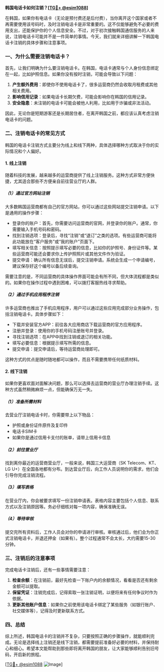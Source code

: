 **韩国电话卡如何注销？[[TG💪+ @esim1088](https://t.me/s/esim1088)]**

在韩国，如果你有电话卡（无论是预付费还是后付费），当你离开这个国家或者不再需要使用该号码时，及时注销电话卡是非常重要的。这不仅能够避免不必要的费用支出，还能保护你的个人信息安全。不过，对于初次接触韩国通信服务的人来说，注销电话卡可能并不是一件简单的事情。今天，我们就来详细讲解一下韩国电话卡注销的具体步骤和注意事项。

### 一、为什么需要注销电话卡？

首先，让我们明确为什么要注销电话卡。在韩国，电话卡通常与个人身份信息绑定在一起，比如护照信息。如果你没有按时注销，可能会导致以下问题：

1. **产生额外费用**：即使你不使用电话卡了，很多运营商仍然会收取月租费或其他相关费用。
2. **影响信用记录**：如果电话卡长期欠费，可能会影响你在韩国的信用记录。
3. **安全隐患**：未注销的电话卡可能会被他人利用，比如用于诈骗或非法活动。

因此，无论你是短期游客还是长期居住者，在离开韩国之前，都应该认真考虑注销电话卡的问题。

### 二、注销电话卡的常见方式

韩国的电话卡注销方式主要分为线上和线下两种，具体选择哪种方式取决于你的实际情况和个人偏好。

#### 1. 线上注销

随着科技的发展，越来越多的运营商提供了线上注销服务。这种方式非常方便快捷，尤其适合那些不方便亲自前往营业厅的人群。

##### （1）通过官方网站注销

大多数韩国运营商都有自己的官方网站，你可以通过这些网站提交注销申请。以下是通用的操作步骤：

- 登录你的账户：首先，你需要访问运营商的官网，并登录你的账户。通常，你需要输入手机号码和密码。
- 找到注销选项：登录后，寻找“注销”或“退订”之类的选项。有些运营商可能将此功能放在“客户服务”或“我的账户”页面下。
- 填写相关信息：按照提示填写必要的信息，比如你的护照号、身份证件等。某些运营商可能还会要求你上传护照照片或其他文件作为验证。
- 提交申请：确认所有信息无误后，提交注销申请。系统会生成一个申请编号，建议保存好这个编号以备后续查询。

需要注意的是，不同运营商的具体操作界面可能会有所不同，但大体流程都是类似的。如果你在操作过程中遇到困难，可以拨打客服热线寻求帮助。

##### （2）通过手机应用程序注销

许多运营商也推出了手机应用程序，用户可以通过这些应用完成部分业务操作，包括注销电话卡。具体步骤如下：

- 下载并安装官方APP：前往各大应用商店下载运营商的官方应用程序。
- 注册并登录：使用你的手机号码注册账号并登录。
- 寻找注销选项：在APP中找到注销或退订的相关功能。
- 填写必要信息：根据提示填写所需的信息。
- 提交申请：提交申请后，等待运营商处理即可。

这种方式的优点是随时随地都可以操作，而且不需要携带任何纸质材料。

#### 2. 线下注销

如果你更喜欢面对面解决问题，那么可以选择去运营商的营业厅办理注销手续。这种方式虽然稍微麻烦一点，但能确保万无一失。

##### （1）准备所需材料

去营业厅注销电话卡时，你需要带上以下物品：

- 护照或身份证件原件及复印件
- 电话卡SIM卡
- 如果你是通过信用卡支付的账单，请带上信用卡信息

##### （2）前往营业厅

找到离你最近的运营商营业厅，一般来说，韩国三大运营商（SK Telecom、KT、LG U+）在全国各地都有分布。到达营业厅后，向工作人员说明你的需求，他们会引导你完成注销流程。

##### （3）填写表格

在营业厅内，你会被要求填写一份注销申请表。表格内容主要包括个人信息、联系方式以及注销原因等。务必仔细核对每一项内容，确保准确无误。

##### （4）等待审核

提交完所有资料后，工作人员会对你的申请进行审核。审核通过后，他们会为你正式注销电话卡，并退还押金（如果有）。整个过程通常不会太长，大约需要15-30分钟。

### 三、注销后的注意事项

完成电话卡注销后，还有一些事情需要注意：

1. **检查余额**：在注销前，最好先检查一下账户内的余额情况，看看是否还有剩余金额可以提取。
2. **保留凭证**：注销完成后，记得索取一张注销证明，以便将来有任何争议时作为依据。
3. **更新其他账户信息**：如果你之前使用该电话卡绑定了某些服务（如银行账户、社交媒体等），记得及时更新联系方式。

### 四、总结

综上所述，韩国电话卡的注销并不复杂，只要按照正确的步骤操作，就能顺利完成。无论是选择线上注销还是线下注销，都需要提前准备好必要的材料，并保持耐心和细心。希望本文能帮助到那些即将离开韩国的朋友，让大家能够顺利告别旧号码，开启新的旅程。

[[TG💪+ @esim1088](https://t.me/s/esim1088) ![Image](https://i.postimg.cc/4NQfJmqS/Snipaste-2025-05-13-00-14-12.png)]